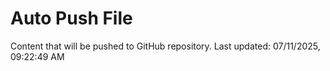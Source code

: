# Auto Push File

Content that will be pushed to GitHub repository.
Last updated: 07/11/2025, 09:22:49 AM